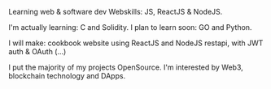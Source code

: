 Learning web & software dev
Webskills: JS, ReactJS & NodeJS.

I'm actually learning: C and Solidity.
I plan to learn soon: GO and Python.

I will make: cookbook website using ReactJS and NodeJS restapi, with JWT auth & OAuth (...)

I put the majority of my projects OpenSource.
I'm interested by Web3, blockchain technology and DApps.
